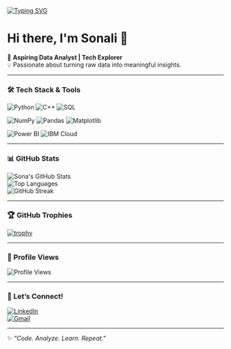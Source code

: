 <!-- <h1>Hi, I'm Sonali 👋</h1>
<p>🚀 <strong>A B.Tech 3rd-year student passionate about data analytics</strong></p>

<h2>👩‍💻 About Me:</h2>
<ul>
  <li> <strong>My journey into data started with curiosity and quickly turned into a passion.
  I’m learning to:
- Clean, analyze & visualize data
- Build dashboards 
- Communicate insights effectively

I believe learning by doing is the best way forward — and I’m doing just that!</strong></li>
</ul>

<h2>📫 Connect With Me:</h2>
<ul>
  <li>🔗 <strong>LinkedIn:</strong> <a href="http://linkedin.com/in/sonali-mahato-33b36828b">linkedin-profile</a></li>
  <li>🐦 <strong>Twitter/X:</strong> <a href="https://x.com/Sonali66281?t=QM-oZ2MGZjLCK35_lbYVoA&s=09">twitter-profile</a></li>
</ul>
 -->
<!-- Typing Animation -->
[![Typing SVG](https://readme-typing-svg.herokuapp.com/?lines=Aspiring+Data+Analyst;Tech+Explorer)](https://git.io/typing-svg)

# Hi there, I'm Sonali 👋  

🚀 **Aspiring Data Analyst | Tech Explorer**  
💡 Passionate about turning raw data into meaningful insights.  

---

### 🛠️ Tech Stack & Tools  
![Python](https://img.shields.io/badge/Python-3776AB?style=for-the-badge&logo=python&logoColor=white)
![C++](https://img.shields.io/badge/C++-00599C?style=for-the-badge&logo=cplusplus&logoColor=white)
![SQL](https://img.shields.io/badge/SQL-316192?style=for-the-badge&logo=postgresql&logoColor=white)

![NumPy](https://img.shields.io/badge/NumPy-013243?style=for-the-badge&logo=numpy&logoColor=white)
![Pandas](https://img.shields.io/badge/Pandas-150458?style=for-the-badge&logo=pandas&logoColor=white)
![Matplotlib](https://img.shields.io/badge/Matplotlib-ffffff?style=for-the-badge&logo=plotly&logoColor=blue)

![Power BI](https://img.shields.io/badge/Power%20BI-F2C811?style=for-the-badge&logo=powerbi&logoColor=black)
![IBM Cloud](https://img.shields.io/badge/IBM%20Cloud-1261FE?style=for-the-badge&logo=ibmcloud&logoColor=white)

---

### 📊 GitHub Stats  
![Sona's GitHub Stats](https://github-readme-stats.vercel.app/api?username=sonalimahato&show_icons=true&theme=tokyonight)  
![Top Languages](https://github-readme-stats.vercel.app/api/top-langs/?username=sonalimahato&layout=compact&theme=tokyonight)  
![GitHub Streak](https://github-readme-streak-stats.herokuapp.com/?user=sonalimahato&theme=dark&hide_border=true)

---

### 🏆 GitHub Trophies  
[![trophy](https://github-profile-trophy.vercel.app/?username=sonalimahato&theme=tokyonight&margin-w=15&margin-h=15&column=7)](https://github.com/ryo-ma/github-profile-trophy)

---

### 👀 Profile Views  
![Profile Views](https://komarev.com/ghpvc/?username=sonalimahato&color=blue)  

---

### 🤝 Let’s Connect!  
[![LinkedIn](https://img.shields.io/badge/LinkedIn-0077B5?style=for-the-badge&logo=linkedin&logoColor=white)](http://linkedin.com/in/sonali-mahato-33b36828b)  
[![Gmail](https://img.shields.io/badge/Email-D14836?style=for-the-badge&logo=gmail&logoColor=white)](mailto:sonalimahato.ds@gmail.com)  

---

✨ *"Code. Analyze. Learn. Repeat."*


